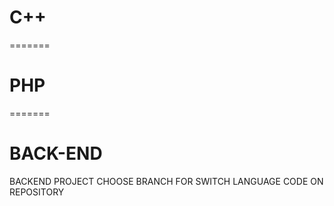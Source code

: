 # C++
=======
# PHP 
=======
# BACK-END
BACKEND PROJECT
CHOOSE BRANCH FOR SWITCH LANGUAGE CODE ON REPOSITORY
